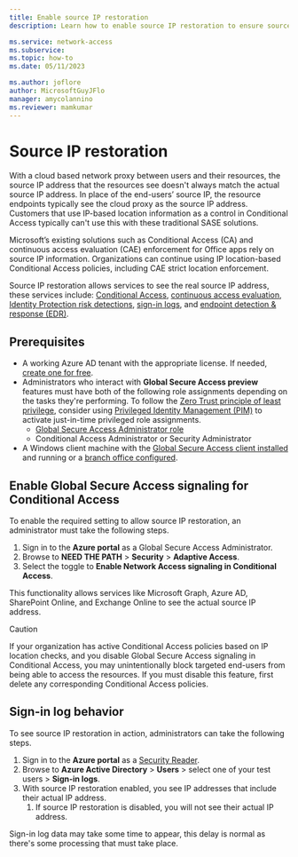 ```yaml
---
title: Enable source IP restoration
description: Learn how to enable source IP restoration to ensure source IP match in downstream resources.

ms.service: network-access
ms.subservice: 
ms.topic: how-to
ms.date: 05/11/2023

ms.author: joflore
author: MicrosoftGuyJFlo
manager: amycolannino
ms.reviewer: mamkumar
---
```

# Source IP restoration

With a cloud based network proxy between users and their resources, the source IP address that the resources see doesn't always match the actual source IP address. In place of the end-users’ source IP, the resource endpoints typically see the cloud proxy as the source IP address. Customers that use IP-based location information as a control in Conditional Access typically can't use this with these traditional SASE solutions. 

Microsoft’s existing solutions such as Conditional Access (CA) and continuous access evaluation (CAE) enforcement for Office apps rely on source IP information. Organizations can continue using IP location-based Conditional Access policies, including CAE strict location enforcement.

Source IP restoration allows services to see the real source IP address, these services include: [Conditional Access](/azure/active-directory/conditional-access/overview), [continuous access evaluation](/azure/active-directory/conditional-access/concept-continuous-access-evaluation), [Identity Protection risk detections](/azure/active-directory/identity-protection/concept-identity-protection-risks), [sign-in logs](/azure/active-directory/reports-monitoring/concept-sign-ins), and [endpoint detection & response (EDR)](/microsoft-365/security/defender-endpoint/overview-endpoint-detection-response).

## Prerequisites

* A working Azure AD tenant with the appropriate license. If needed, [create one for free](https://azure.microsoft.com/free/?WT.mc_id=A261C142F).
* Administrators who interact with **Global Secure Access preview** features must have both of the following role assignments depending on the tasks they're performing. To follow the [Zero Trust principle of least privilege](/security/zero-trust/), consider using [Privileged Identity Management (PIM)](/azure/active-directory/privileged-identity-management/pim-configure) to activate just-in-time privileged role assignments.
   * [Global Secure Access Administrator role](/azure/active-directory/privileged-identity-management/how-to-manage-admin-access#global-secure-access-administrator-role)
   * Conditional Access Administrator or Security Administrator
* A Windows client machine with the [Global Secure Access client installed](how-to-install-windows-client.md) and running or a [branch office configured](how-to-manage-branch-locations.md).

## Enable Global Secure Access signaling for Conditional Access

To enable the required setting to allow source IP restoration, an administrator must take the following steps.

1. Sign in to the **Azure portal** as a Global Secure Access Administrator.
1. Browse to **NEED THE PATH** > **Security** > **Adaptive Access**.
1. Select the toggle to **Enable Network Access signaling in Conditional Access**.

This functionality allows services like Microsoft Graph, Azure AD, SharePoint Online, and Exchange Online to see the actual source IP address.

> [!CAUTION]
> If your organization has active Conditional Access policies based on IP location checks, and you disable Global Secure Access signaling in Conditional Access, you may unintentionally block targeted end-users from being able to access the resources. If you must disable this feature, first delete any corresponding Conditional Access policies. 

## Sign-in log behavior

To see source IP restoration in action, administrators can take the following steps.

1. Sign in to the **Azure portal** as a [Security Reader](/azure/active-directory/roles/permissions-reference#security-reader).
1. Browse to **Azure Active Directory** > **Users** > select one of your test users > **Sign-in logs**.
1. With source IP restoration enabled, you see IP addresses that include their actual IP address. 
   1. If source IP restoration is disabled, you will not see their actual IP address.

Sign-in log data may take some time to appear, this delay is normal as there's some processing that must take place.

